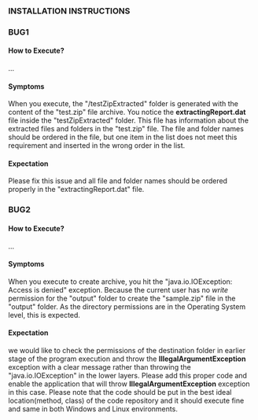 ### INSTALLATION INSTRUCTIONS

### BUG1
#### How to Execute?
...
#### Symptoms
When you execute, the "/testZipExtracted" folder is generated with the content of the "test.zip" file archive. You notice the **extractingReport.dat** file inside the "testZipExtracted" folder. This file has information about the extracted files and folders in the "test.zip" file. The file and folder names should be ordered in the file, but one item in the list does not meet this requirement and inserted in the wrong order in the list. 

#### Expectation
Please fix this issue and all file and folder names should be ordered properly in the "extractingReport.dat" file.

### BUG2
#### How to Execute?
...
#### Symptoms
When you execute to create archive, you hit the "java.io.IOException: Access is denied" exception. Because the current user has no *write* permission for the "output" folder to create the "sample.zip" file in the "output" folder. As the directory permissions are in the Operating System level, this is expected.

#### Expectation
we would like to check the permissions of the destination folder in earlier stage of the program execution and throw the **IllegalArgumentException** exception with a clear message rather than throwing the "java.io.IOException" in the lower layers. Please add this proper code and enable the application that will throw **IllegalArgumentException** exception in this case. Please note that the code should be put in the best ideal location(method, class) of the code repository and it should execute fine and same in both Windows and Linux environments. 
